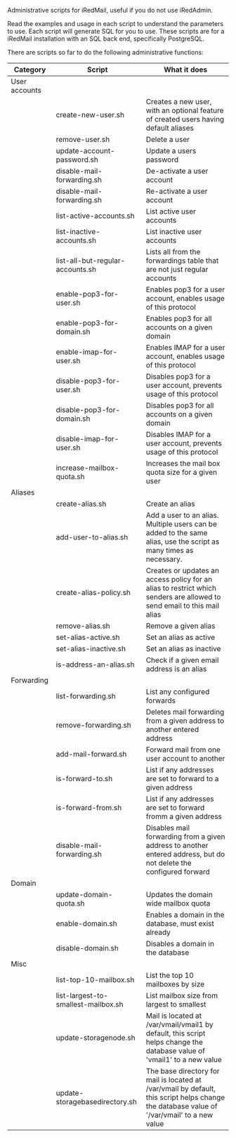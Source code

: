 Administrative scripts for iRedMail, useful if you do not use iRedAdmin. 

Read the examples and usage in each script to understand the parameters to use. Each script will generate SQL for you to use. These scripts are for a iRedMail installation with an SQL back end, specifically PostgreSQL.

There are scripts so far to do the following administrative functions:

| Category      | Script                              | What it does                                                                                                                                |
| ------------- | ----------------------------------- | ------------------------------------------------------------------------------------------------------------------------------------------- |
| User accounts |                                     |                                                                                                                                             |
|               | create-new-user.sh                  | Creates a new user, with an optional feature of created users having default aliases                                                                                                                               |
|               | remove-user.sh                      | Delete a user                                                                                                                               |
|               | update-account-password.sh          | Update a users password                                                                                                                     |
|               | disable-mail-forwarding.sh          | De-activate a user account                                                                                                                  |
|               | disable-mail-forwarding.sh          | Re-activate a user account                                                                                                                  |
|               | list-active-accounts.sh             | List active user accounts                                                                                                                   |
|               | list-inactive-accounts.sh           | List inactive user accounts                                                                                                                 |
|               | list-all-but-regular-accounts.sh    | Lists all from the forwardings table that are not just regular accounts                                                                     |
|               | enable-pop3-for-user.sh             | Enables pop3 for a user account, enables usage of this protocol                                                                             |
|               | enable-pop3-for-domain.sh           | Enables pop3 for all accounts on a given domain                                                                                             |
|               | enable-imap-for-user.sh             | Enables IMAP for a user account, enables usage of this protocol                                                                             |
|               | disable-pop3-for-user.sh            | Disables pop3 for a user account, prevents usage of this protocol                                                                           |
|               | disable-pop3-for-domain.sh          | Disables pop3 for all accounts on a given domain                                                                                            |
|               | disable-imap-for-user.sh            | Disables IMAP for a user account, prevents usage of this protocol                                                                           |
|               | increase-mailbox-quota.sh           | Increases the mail box quota size for a given user                                                                                          |
| Aliases       |                                     |                                                                                                                                             |
|               | create-alias.sh                     | Create an alias                                                                                                                             |
|               | add-user-to-alias.sh                | Add a user to an alias. Multiple users can be added to the same alias, use the script as many times as necessary.                           |
|               | create-alias-policy.sh              | Creates or updates an access policy for an alias to restrict which senders are allowed to send email to this mail alias                     |
|               | remove-alias.sh                     | Remove a given alias                                                                                                                        |
|               | set-alias-active.sh                 | Set an alias as active                                                                                                                      |
|               | set-alias-inactive.sh               | Set an alias as inactive                                                                                                                    |
|               | is-address-an-alias.sh              | Check if a given email address is an alias                                                                                                  |
| Forwarding    |                                     |                                                                                                                                             |
|               | list-forwarding.sh                  | List any configured forwards                                                                                                                |
|               | remove-forwarding.sh                | Deletes mail forwarding from a given address to another entered address                                                                     |
|               | add-mail-forward.sh                 | Forward mail from one user account to another                                                                                               |
|               | is-forward-to.sh                    | List if any addresses are set to forward to a given address                                                                                 |
|               | is-forward-from.sh                  | List if any addresses are set to forward fromm a given address                                                                              |
|               | disable-mail-forwarding.sh          | Disables mail forwarding from a given address to another entered address, but do not delete the configured forward                          |
| Domain        |                                     |                                                                                                                                             |
|               | update-domain-quota.sh              | Updates the domain wide mailbox quota                                                                                                       |
|               | enable-domain.sh                    | Enables a domain in the database, must exist already                                                                                        |
|               | disable-domain.sh                   | Disables a domain in the database                                                                                                           |
| Misc          |                                     |                                                                                                                                             |
|               | list-top-10-mailbox.sh              | List the top 10 mailboxes by size                                                                                                           |
|               | list-largest-to-smallest-mailbox.sh | List mailbox size from largest to smallest                                                                                                  |
|               | update-storagenode.sh               | Mail is located at /var/vmail/vmail1 by default, this script helps change the database value of 'vmail1' to a new value                     |
|               | update-storagebasedirectory.sh      | The base directory for mail is located at /var/vmail by default, this script helps change the database value of '/var/vmail' to a new value |

